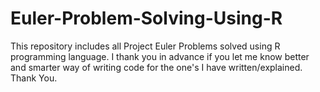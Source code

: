 # Euler-Problem-Solving-Using-R
This repository includes all Project Euler Problems solved using R programming language.
I thank you in advance if you let me know better and smarter way of writing code for the one's I have written/explained.
Thank You.
